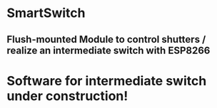 # SmartSwitch
## Flush-mounted Module to control shutters / realize an intermediate switch with ESP8266

# Software for intermediate switch under construction!
